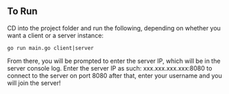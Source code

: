 ## To Run

CD into the project folder and run the following, depending on whether you want a client or a server instance: 
```
go run main.go client|server
```
From there, you will be prompted to enter the server IP, which will be in the server console log. Enter the server IP as such: xxx.xxx.xxx.xxx:8080 to connect to the server on port 8080 after that, enter your username and you will join the server!
